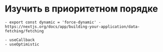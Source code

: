 # Изучить в приоритетном порядке
	- export const dynamic = 'force-dynamic' - https://nextjs.org/docs/app/building-your-application/data-fetching/fetching

	- useCallback
	- useOptimistic